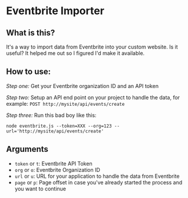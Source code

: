 # Eventbrite Importer

## What is this?

It's a way to import data from Eventbrite into your custom website. Is it useful? It helped me out so I figured I'd make it available.

## How to use:

_Step one:_ Get your Eventbrite organization ID and an API token

_Step two:_ Setup an API end point on your project to handle the data, for example: `POST http://mysite/api/events/create`

_Step three:_ Run this bad boy like this: 

```node eventbrite.js --token=XXX --org=123 --url='http://mysite/api/events/create'```

## Arguments
- `token` or `t`: Eventbrite API Token
- `org` or `o`: Eventbrite Organization ID
- `url` or `u`: URL for your application to handle the data from Eventbrite
- `page` or `p`: Page offset in case you've already started the process and you want to continue
